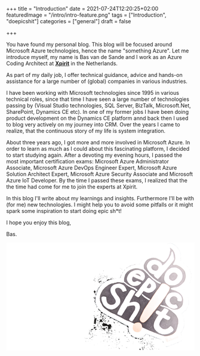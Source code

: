+++
title = "Introduction"
date = 2021-07-24T12:20:25+02:00
featuredImage = "/intro/intro-feature.png"
tags = ["Introduction", "doepicshit"]
categories = ["general"]
draft = false

+++

You have found my personal blog. This blog will be focused around Microsoft Azure technologies, hence the name "something Azure". Let me introduce myself, my name is Bas van de Sande and I work as an Azure Coding Architect at [**Xpirit**](https://www.xpirit.com) in the Netherlands.

As part of  my daily job, I offer technical guidance, advice and hands-on assistance for a large number of (global) companies in various industries. 

I have been working with Microsoft technologies since 1995 in various technical roles, since that time I have seen a large number of technologies passing by (Visual Studio technologies, SQL Server, BizTalk, Microsoft.Net, SharePoint, Dynamics CE etc). In one of my former jobs I have been doing product development on the Dynamics CE platform annd back then I used to blog very actively on my journey into CRM. Over the years I came to realize, that the continuous story of my life is system integration.  

About three years ago, I got more and more involved in Microsoft Azure. In order to learn as much as I could about this fascinating platform, I decided to start studying again. After a devoting my evening hours, I passed the most important certification exams: Microsoft Azure Administrator Associate, Microsoft Azure DevOps Engineer Expert, Microsoft Azure Solution Architect Expert, Microsoft Azure Security Associate and Microsoft Azure IoT Developer. By the time I passed these exams, I realized that the the time had come for me to join the experts at Xpirit. 

In this blog I'll write about my learnings and insights. Furthermore I'll be with (for me) new technologies. I might help you to avoid some pitfalls or it might spark some inspiration to start doing epic sh*t!  

I hope you enjoy this blog,

Bas.

![#doepicshit](/intro/doepicshit.png)
